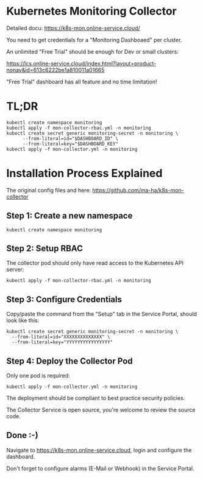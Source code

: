 # Kubernetes Monitoring Collector

Detailed docu: https://k8s-mon.online-service.cloud/

You need to get credentials for a "Monitoring Dashboaed" per cluster.

An unlimited "Free Trial" should be enough for Dev or small clusters:

https://lcs.online-service.cloud/index.html?layout=product-nonav&id=613c6222be1a810011a01665

"Free Trial" dashboard has all feature and no time limitation!


# TL;DR

    kubectl create namespace monitoring 
    kubectl apply -f mon-collector-rbac.yml -n monitoring 
    kubectl create secret generic monitoring-secret -n monitoring \
          --from-literal=id="$DASHBOARD_ID" \
          --from-literal=key="$DASHBOARD_KEY" 
    kubectl apply -f mon-collector.yml -n monitoring 


# Installation Process Explained

The original config files and here: https://github.com/ma-ha/k8s-mon-collector

## Step 1: Create a new namespace

    kubectl create namespace monitoring 

## Step 2: Setup RBAC 

The collector pod should only have read access to the Kubernetes API server:

    kubectl apply -f mon-collector-rbac.yml -n monitoring 

## Step 3: Configure Credentials

Copy/paste the command from the "Setup" tab in the Service Portal, 
should look like this:

    kubectl create secret generic monitoring-secret -n monitoring \
      --from-literal=id="XXXXXXXXXXXXXX" \
      --from-literal=key="YYYYYYYYYYYYYYYY" 

## Step 4: Deploy the Collector Pod

Only one pod is required:

    kubectl apply -f mon-collector.yml -n monitoring 

The deployment should be compliant to best practice security policies.

The Collector Service is open source, you're welcome to review the source code.

## Done :-)

Navigate to https://k8s-mon.online-service.cloud, 
login and configure the dashboard.

Don't forget to configure alarms (E-Mail or Webhook) in the Service Portal.
